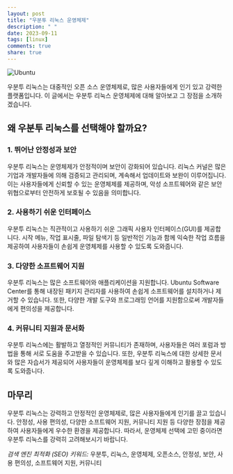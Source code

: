 ```yaml
---
layout: post
title: "우분투 리눅스 운영체제"
description: " "
date: 2023-09-11
tags: [linux]
comments: true
share: true
---
```


![Ubuntu](https://images.unsplash.com/photo-1508068321068-0aef24c9eff8)

우분투 리눅스는 대중적인 오픈 소스 운영체제로, 많은 사용자들에게 인기 있고 강력한 플랫폼입니다. 이 글에서는 우분투 리눅스 운영체제에 대해 알아보고 그 장점을 소개하겠습니다.

## 왜 우분투 리눅스를 선택해야 할까요?

### 1. 뛰어난 안정성과 보안

우분투 리눅스는 운영체제가 안정적이며 보안이 강화되어 있습니다. 리눅스 커널은 많은 기업과 개발자들에 의해 검증되고 관리되며, 계속해서 업데이트와 보완이 이루어집니다. 이는 사용자들에게 신뢰할 수 있는 운영체제를 제공하며, 악성 소프트웨어와 같은 보안 위협으로부터 안전하게 보호될 수 있음을 의미합니다.

### 2. 사용하기 쉬운 인터페이스

우분투 리눅스는 직관적이고 사용하기 쉬운 그래픽 사용자 인터페이스(GUI)를 제공합니다. 시작 메뉴, 작업 표시줄, 파일 탐색기 등 일반적인 기능과 함께 익숙한 작업 흐름을 제공하여 사용자들이 손쉽게 운영체제를 사용할 수 있도록 도와줍니다.

### 3. 다양한 소프트웨어 지원

우분투 리눅스는 많은 소프트웨어와 애플리케이션을 지원합니다. Ubuntu Software Center를 통해 내장된 패키지 관리자를 사용하여 손쉽게 소프트웨어를 설치하거나 제거할 수 있습니다. 또한, 다양한 개발 도구와 프로그래밍 언어를 지원함으로써 개발자들에게 편의성을 제공합니다.

### 4. 커뮤니티 지원과 문서화

우분투 리눅스에는 활발하고 열정적인 커뮤니티가 존재하며, 사용자들은 여러 포럼과 방법을 통해 서로 도움을 주고받을 수 있습니다. 또한, 우분투 리눅스에 대한 상세한 문서와 많은 자습서가 제공되어 사용자들이 운영체제를 보다 깊게 이해하고 활용할 수 있도록 도와줍니다.

## 마무리

우분투 리눅스는 강력하고 안정적인 운영체제로, 많은 사용자들에게 인기를 끌고 있습니다. 안정성, 사용 편의성, 다양한 소프트웨어 지원, 커뮤니티 지원 등 다양한 장점을 제공하여 사용자들에게 우수한 환경을 제공합니다. 따라서, 운영체제 선택에 고민 중이라면 우분투 리눅스를 강력히 고려해보시기 바랍니다.

*검색 엔진 최적화 (SEO) 키워드:* 우분투, 리눅스, 운영체제, 오픈소스, 안정성, 보안, 사용 편의성, 소프트웨어 지원, 커뮤니티